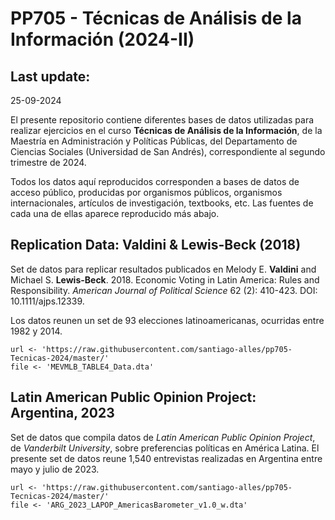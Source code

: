 PP705 - Técnicas de Análisis de la Información (2024-II)
===========================

Last update:
--------------
25-09-2024


El presente repositorio contiene diferentes bases de datos utilizadas para realizar ejercicios en el curso <b>Técnicas de Análisis de la Información</b>, de la Maestría en Administración y Políticas Públicas, del Departamento de Ciencias Sociales (Universidad de San Andrés), correspondiente al segundo trimestre de 2024.

Todos los datos aquí reproducidos corresponden a bases de datos de acceso público, producidas por organismos públicos, organismos internacionales, artículos de investigación, textbooks, etc. Las fuentes de cada una de ellas aparece reproducido más abajo.

Replication Data: Valdini & Lewis-Beck (2018)
------------------

Set de datos para replicar resultados publicados en Melody E. <b>Valdini</b> and Michael S. <b>Lewis-Beck</b>. 2018. Economic Voting in Latin America: Rules and Responsibility. <i>American Journal of Political Science</i> 62 (2): 410-423. DOI: 10.1111/ajps.12339.

Los datos reunen un set de 93 elecciones latinoamericanas, ocurridas entre 1982 y 2014.

<pre><code>url <- 'https://raw.githubusercontent.com/santiago-alles/pp705-Tecnicas-2024/master/'
file <- 'MEVMLB_TABLE4_Data.dta'</pre></code>

Latin American Public Opinion Project: Argentina, 2023
------------------

Set de datos que compila datos de <i>Latin American Public Opinion Project</i>, de <i>Vanderbilt University</i>, sobre preferencias políticas en América Latina. El presente set de datos reune 1,540 entrevistas realizadas en Argentina entre mayo y julio de 2023.

<pre><code>url <- 'https://raw.githubusercontent.com/santiago-alles/pp705-Tecnicas-2024/master/'
file <- 'ARG_2023_LAPOP_AmericasBarometer_v1.0_w.dta'</pre></code>

